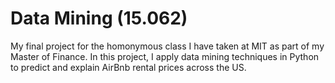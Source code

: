 # Data Mining (15.062)
My final project for the homonymous class I have taken at MIT as part of my Master of Finance. In this project, I apply data mining techniques in Python to predict and explain AirBnb rental prices across the US. 

